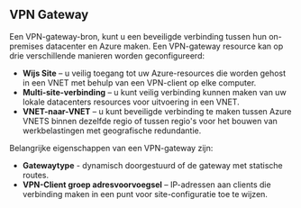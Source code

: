 ## <a name="vpn-gateway"></a>VPN Gateway
Een VPN-gateway-bron, kunt u een beveiligde verbinding tussen hun on-premises datacenter en Azure maken. Een VPN-gateway resource kan op drie verschillende manieren worden geconfigureerd:

* **Wijs Site** – u veilig toegang tot uw Azure-resources die worden gehost in een VNET met behulp van een VPN-client op elke computer. 
* **Multi-site-verbinding** – u kunt veilig verbinding kunnen maken van uw lokale datacenters resources voor uitvoering in een VNET. 
* **VNET-naar-VNET** – u kunt beveiligde verbinding te maken tussen Azure VNETS binnen dezelfde regio of tussen regio's voor het bouwen van werkbelastingen met geografische redundantie.

Belangrijke eigenschappen van een VPN-gateway zijn:

* **Gatewaytype** - dynamisch doorgestuurd of de gateway met statische routes. 
* **VPN-Client groep adresvoorvoegsel** – IP-adressen aan clients die verbinding maken in een punt voor site-configuratie toe te wijzen.

